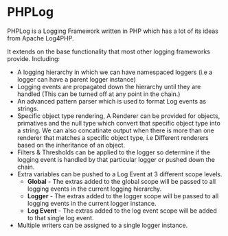# PHPLog #

PHPLog is a Logging Framework written in PHP which has a lot of its ideas from Apache Log4PHP.

It extends on the base functionality that most other logging frameworks provide. Including:
* A logging hierarchy in which we can have namespaced loggers (i.e a logger can have a parent logger instance)
* Logging events are propagated down the hierarchy until they are handled (This can be turned off at any point in the chain.)
* An advanced pattern parser which is used to format Log events as strings.
* Specific object type rendering, A Renderer can be provided for objects, primatives and the null type which convert that specific object type into a string. We can also concatinate output when there is more than one renderer that matches a specific object type, i.e Different renderers based on the inheritance of an object.
* Filters & Thresholds can be applied to the logger so determine if the logging event is handled by that particular logger or pushed down the chain.
* Extra variables can be pushed to a Log Event at 3 different scope levels.
	* **Global** - The extras added to the global scope will be passed to all logging events in the current logging hierarchy.
	* **Logger** - The extras added to the logger scope will be passed to all logging events in the current logger instance.
	* **Log Event** - The extras added to the log event scope will be added to that single log event. 
* Multiple writers can be assigned to a single logger instance.